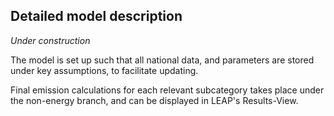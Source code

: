 ## Detailed model description

*Under construction*

The model is set up such that all national data, and parameters are stored under key assumptions, to facilitate updating.

Final emission calculations for each relevant subcategory takes place under the non-energy branch, and can be displayed in LEAP's Results-View.
